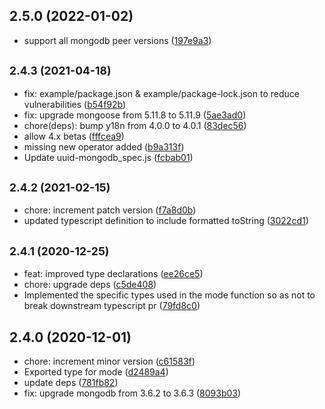 ## 2.5.0 (2022-01-02)

*   support all mongodb peer versions ([197e9a3](https://github.com/cdimascio/uuid-mongodb/commit/197e9a3))

## <small>2.4.3 (2021-04-18)</small>

*   fix: example/package.json & example/package-lock.json to reduce vulnerabilities ([b54f92b](https://github.com/cdimascio/uuid-mongodb/commit/b54f92b))
*   fix: upgrade mongoose from 5.11.8 to 5.11.9 ([5ae3ad0](https://github.com/cdimascio/uuid-mongodb/commit/5ae3ad0))
*   chore(deps): bump y18n from 4.0.0 to 4.0.1 ([83dec56](https://github.com/cdimascio/uuid-mongodb/commit/83dec56))
*   allow 4.x betas ([fffcea9](https://github.com/cdimascio/uuid-mongodb/commit/fffcea9))
*   missing new operator added ([b9a313f](https://github.com/cdimascio/uuid-mongodb/commit/b9a313f))
*   Update uuid-mongodb_spec.js ([fcbab01](https://github.com/cdimascio/uuid-mongodb/commit/fcbab01))

## <small>2.4.2 (2021-02-15)</small>

*   chore: increment patch version ([f7a8d0b](https://github.com/cdimascio/uuid-mongodb/commit/f7a8d0b))
*   updated typescript definition to include formatted toString ([3022cd1](https://github.com/cdimascio/uuid-mongodb/commit/3022cd1))

## <small>2.4.1 (2020-12-25)</small>

*   feat: improved type declarations ([ee26ce5](https://github.com/cdimascio/uuid-mongodb/commit/ee26ce5))
*   chore: upgrade deps ([c5de408](https://github.com/cdimascio/uuid-mongodb/commit/c5de408))
*   Implemented the specific types used in the mode function so as not to break downstream typescript pr ([79fd8c0](https://github.com/cdimascio/uuid-mongodb/commit/79fd8c0))

## 2.4.0 (2020-12-01)

*   chore: increment minor version ([c61583f](https://github.com/cdimascio/uuid-mongodb/commit/c61583f))
*   Exported type for mode ([d2489a4](https://github.com/cdimascio/uuid-mongodb/commit/d2489a4))
*   update deps ([781fb82](https://github.com/cdimascio/uuid-mongodb/commit/781fb82))
*   fix: upgrade mongodb from 3.6.2 to 3.6.3 ([8093b03](https://github.com/cdimascio/uuid-mongodb/commit/8093b03))

